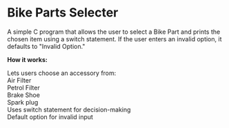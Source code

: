 # Bike Parts Selecter

A simple C program that allows the user to select a Bike Part and prints the chosen item using a switch statement. If the user enters an invalid option, it defaults to "Invalid Option."

**How it works:**

Lets users choose an accessory from: <br>
Air Filter <br>
Petrol Filter <br>
Brake Shoe <br>
Spark plug <br>
Uses switch statement for decision-making <br>
Default option for invalid input
